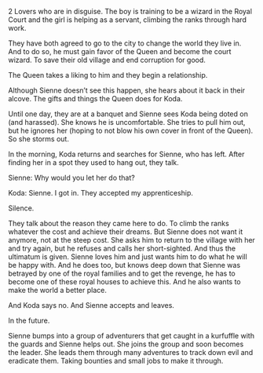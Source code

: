 2 Lovers who are in disguise. The boy is training to be a wizard in the Royal Court and the girl is helping as a servant, climbing the ranks through hard work.

They have both agreed to go to the city to change the world they live in. And to do so, he must gain favor of the Queen and become the court wizard. To save their old village and end corruption for good.

The Queen takes a liking to him and they begin a relationship.

Although Sienne doesn’t see this happen, she hears about it back in their alcove. The gifts and things the Queen does for Koda.

Until one day, they are at a banquet and Sienne sees Koda being doted on (and harassed). She knows he is uncomfortable. She tries to pull him out, but he ignores her (hoping to not blow his own cover in front of the Queen). So she storms out.

In the morning, Koda returns and searches for Sienne, who has left. After finding her in a spot they used to hang out, they talk.

Sienne: Why would you let her do that?

Koda: Sienne. I got in. They accepted my apprenticeship.

Silence.

They talk about the reason they came here to do. To climb the ranks whatever the cost and achieve their dreams. But Sienne does not want it anymore, not at the steep cost. She asks him to return to the village with her and try again, but he refuses and calls her short-sighted. And thus the ultimatum is given. Sienne loves him and just wants him to do what he will be happy with. And he does too, but knows deep down that Sienne was betrayed by one of the royal families and to get the revenge, he has to become one of these royal houses to achieve this. And he also wants to make the world a better place.

And Koda says no. And Sienne accepts and leaves.

In the future.

Sienne bumps into a group of adventurers that get caught in a kurfuffle with the guards and Sienne helps out. She joins the group and soon becomes the leader. She leads them through many adventures to track down evil and eradicate them. Taking bounties and small jobs to make it through.
